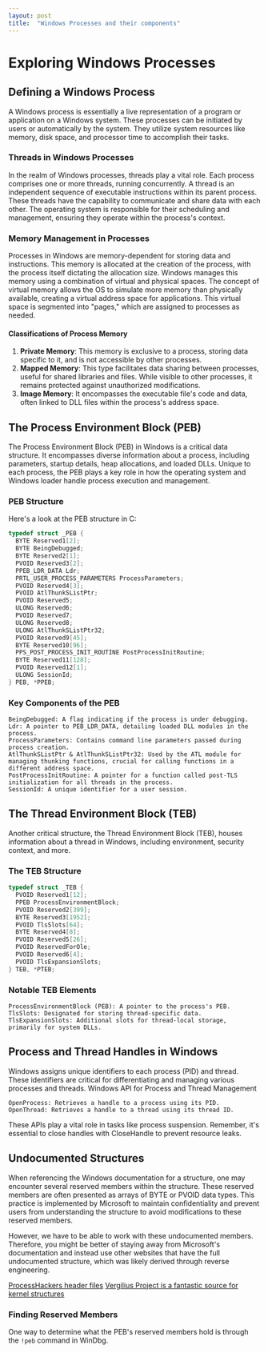 ```yaml
---
layout: post
title:  "Windows Processes and their components"
---
```

# Exploring Windows Processes


## Defining a Windows Process

A Windows process is essentially a live representation of a program or application on a Windows system. These processes can be initiated by users or automatically by the system. They utilize system resources like memory, disk space, and processor time to accomplish their tasks.

### Threads in Windows Processes

In the realm of Windows processes, threads play a vital role. Each process comprises one or more threads, running concurrently. A thread is an independent sequence of executable instructions within its parent process. These threads have the capability to communicate and share data with each other. The operating system is responsible for their scheduling and management, ensuring they operate within the process's context.

### Memory Management in Processes

Processes in Windows are memory-dependent for storing data and instructions. This memory is allocated at the creation of the process, with the process itself dictating the allocation size. Windows manages this memory using a combination of virtual and physical spaces. The concept of virtual memory allows the OS to simulate more memory than physically available, creating a virtual address space for applications. This virtual space is segmented into "pages," which are assigned to processes as needed.

#### Classifications of Process Memory

1. **Private Memory**: This memory is exclusive to a process, storing data specific to it, and is not accessible by other processes.
2. **Mapped Memory**: This type facilitates data sharing between processes, useful for shared libraries and files. While visible to other processes, it remains protected against unauthorized modifications.
3. **Image Memory**: It encompasses the executable file's code and data, often linked to DLL files within the process's address space.

## The Process Environment Block (PEB)

The Process Environment Block (PEB) in Windows is a critical data structure. It encompasses diverse information about a process, including parameters, startup details, heap allocations, and loaded DLLs. Unique to each process, the PEB plays a key role in how the operating system and Windows loader handle process execution and management.

### PEB Structure

Here's a look at the PEB structure in C:

```c
typedef struct _PEB {
  BYTE Reserved1[2];
  BYTE BeingDebugged;
  BYTE Reserved2[1];
  PVOID Reserved3[2];
  PPEB_LDR_DATA Ldr;
  PRTL_USER_PROCESS_PARAMETERS ProcessParameters;
  PVOID Reserved4[3];
  PVOID AtlThunkSListPtr;
  PVOID Reserved5;
  ULONG Reserved6;
  PVOID Reserved7;
  ULONG Reserved8;
  ULONG AtlThunkSListPtr32;
  PVOID Reserved9[45];
  BYTE Reserved10[96];
  PPS_POST_PROCESS_INIT_ROUTINE PostProcessInitRoutine;
  BYTE Reserved11[128];
  PVOID Reserved12[1];
  ULONG SessionId;
} PEB, *PPEB;

```

### Key Components of the PEB

    BeingDebugged: A flag indicating if the process is under debugging.
    Ldr: A pointer to PEB_LDR_DATA, detailing loaded DLL modules in the process.
    ProcessParameters: Contains command line parameters passed during process creation.
    AtlThunkSListPtr & AtlThunkSListPtr32: Used by the ATL module for managing thunking functions, crucial for calling functions in a different address space.
    PostProcessInitRoutine: A pointer for a function called post-TLS initialization for all threads in the process.
    SessionId: A unique identifier for a user session.

## The Thread Environment Block (TEB)

Another critical structure, the Thread Environment Block (TEB), houses information about a thread in Windows, including environment, security context, and more.

### The TEB Structure

```c
typedef struct _TEB {
  PVOID Reserved1[12];
  PPEB ProcessEnvironmentBlock;
  PVOID Reserved2[399];
  BYTE Reserved3[1952];
  PVOID TlsSlots[64];
  BYTE Reserved4[8];
  PVOID Reserved5[26];
  PVOID ReservedForOle;
  PVOID Reserved6[4];
  PVOID TlsExpansionSlots;
} TEB, *PTEB;
```

### Notable TEB Elements

    ProcessEnvironmentBlock (PEB): A pointer to the process's PEB.
    TlsSlots: Designated for storing thread-specific data.
    TlsExpansionSlots: Additional slots for thread-local storage, primarily for system DLLs.



## Process and Thread Handles in Windows

Windows assigns unique identifiers to each process (PID) and thread. These identifiers are critical for differentiating and managing various processes and threads.
Windows API for Process and Thread Management

    OpenProcess: Retrieves a handle to a process using its PID.
    OpenThread: Retrieves a handle to a thread using its thread ID.

These APIs play a vital role in tasks like process suspension. Remember, it's essential to close handles with CloseHandle to prevent resource leaks.



## Undocumented Structures

When referencing the Windows documentation for a structure, one may encounter several reserved members within the structure. These reserved members are often presented as arrays of BYTE or PVOID data types. This practice is implemented by Microsoft to maintain confidentiality and prevent users from understanding the structure to avoid modifications to these reserved members.

However, we have to be able to work with these undocumented members. Therefore, you might be better of staying away from Microsoft's documentation and instead use other websites that have the full undocumented structure, which was likely derived through reverse engineering.

[ProcessHackers header files](https://github.com/winsiderss/systeminformer/tree/master/phnt/include)
[Vergilius Project is a fantastic source for kernel structures](https://www.vergiliusproject.com/)


### Finding Reserved Members

One way to determine what the PEB's reserved members hold is through the `!peb` command in WinDbg.